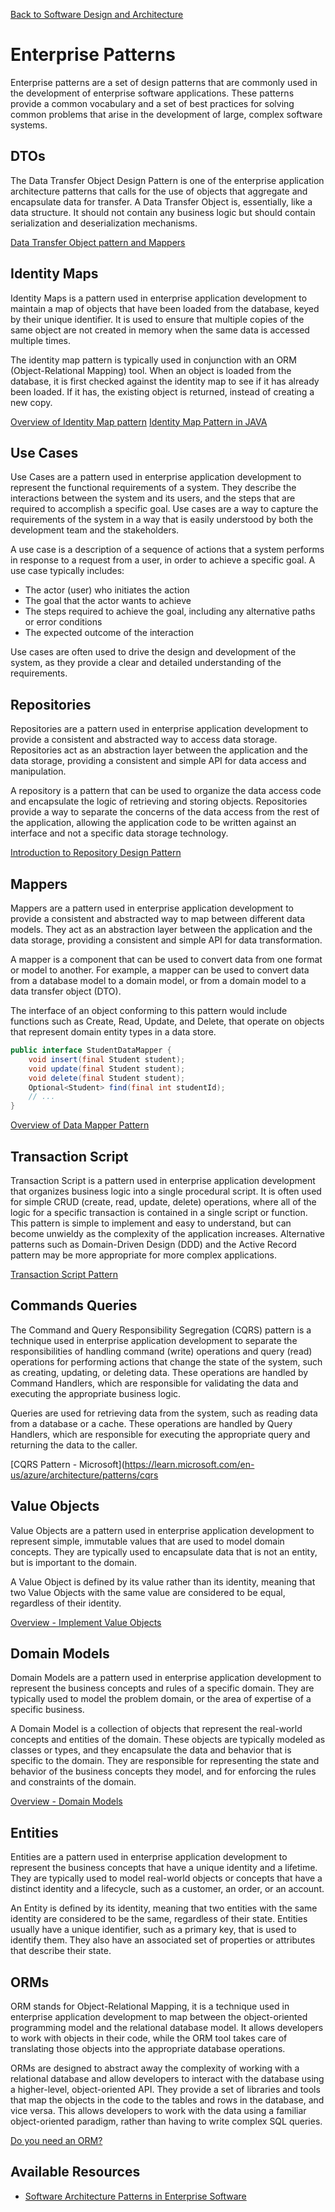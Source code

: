 [Back to Software Design and Architecture](topics/software-design-and-architecture/software-design-and-architecture.md)
# Enterprise Patterns
Enterprise patterns are a set of design patterns that are commonly used in the development of enterprise software applications. These patterns provide a common vocabulary and a set of best practices for solving common problems that arise in the development of large, complex software systems.
## DTOs
The Data Transfer Object Design Pattern is one of the enterprise application architecture patterns that calls for the use of objects that aggregate and encapsulate data for transfer. A Data Transfer Object is, essentially, like a data structure. It should not contain any business logic but should contain serialization and deserialization mechanisms.

[Data Transfer Object pattern and Mappers](https://medium.com/@abdalrhmanalkraien/data-transfer-object-pattern-and-mapper-116508bc9df0)
## Identity Maps
Identity Maps is a pattern used in enterprise application development to maintain a map of objects that have been loaded from the database, keyed by their unique identifier. It is used to ensure that multiple copies of the same object are not created in memory when the same data is accessed multiple times.

The identity map pattern is typically used in conjunction with an ORM (Object-Relational Mapping) tool. When an object is loaded from the database, it is first checked against the identity map to see if it has already been loaded. If it has, the existing object is returned, instead of creating a new copy.

[Overview of Identity Map pattern](https://en.wikipedia.org/wiki/Identity_map_pattern)
[Identity Map Pattern in JAVA](https://java-design-patterns.com/patterns/identity-map/#programmatic-example-of-identity-map-pattern-in-java)
## Use Cases
Use Cases are a pattern used in enterprise application development to represent the functional requirements of a system. They describe the interactions between the system and its users, and the steps that are required to accomplish a specific goal. Use cases are a way to capture the requirements of the system in a way that is easily understood by both the development team and the stakeholders.

A use case is a description of a sequence of actions that a system performs in response to a request from a user, in order to achieve a specific goal. A use case typically includes:

- The actor (user) who initiates the action
- The goal that the actor wants to achieve
- The steps required to achieve the goal, including any alternative paths or error conditions
- The expected outcome of the interaction

Use cases are often used to drive the design and development of the system, as they provide a clear and detailed understanding of the requirements.
## Repositories
Repositories are a pattern used in enterprise application development to provide a consistent and abstracted way to access data storage. Repositories act as an abstraction layer between the application and the data storage, providing a consistent and simple API for data access and manipulation.

A repository is a pattern that can be used to organize the data access code and encapsulate the logic of retrieving and storing objects. Repositories provide a way to separate the concerns of the data access from the rest of the application, allowing the application code to be written against an interface and not a specific data storage technology.

[Introduction to Repository Design Pattern](https://cubettech.com/resources/blog/introduction-to-repository-design-pattern/)
## Mappers
Mappers are a pattern used in enterprise application development to provide a consistent and abstracted way to map between different data models. They act as an abstraction layer between the application and the data storage, providing a consistent and simple API for data transformation.

A mapper is a component that can be used to convert data from one format or model to another. For example, a mapper can be used to convert data from a database model to a domain model, or from a domain model to a data transfer object (DTO).

The interface of an object conforming to this pattern would include functions such as Create, Read, Update, and Delete, that operate on objects that represent domain entity types in a data store.

```JAVA
public interface StudentDataMapper {
    void insert(final Student student);
    void update(final Student student);
    void delete(final Student student);
    Optional<Student> find(final int studentId);
    // ...
}
```

[Overview of Data Mapper Pattern](https://en.wikipedia.org/wiki/Data_mapper_pattern)
## Transaction Script
Transaction Script is a pattern used in enterprise application development that organizes business logic into a single procedural script. It is often used for simple CRUD (create, read, update, delete) operations, where all of the logic for a specific transaction is contained in a single script or function. This pattern is simple to implement and easy to understand, but can become unwieldy as the complexity of the application increases. Alternative patterns such as Domain-Driven Design (DDD) and the Active Record pattern may be more appropriate for more complex applications.

[Transaction Script Pattern](https://gunnarpeipman.com/transaction-script-pattern/)
## Commands Queries
The Command and Query Responsibility Segregation (CQRS) pattern is a technique used in enterprise application development to separate the responsibilities of handling command (write) operations and query (read) operations for performing actions that change the state of the system, such as creating, updating, or deleting data. These operations are handled by Command Handlers, which are responsible for validating the data and executing the appropriate business logic.

Queries are used for retrieving data from the system, such as reading data from a database or a cache. These operations are handled by Query Handlers, which are responsible for executing the appropriate query and returning the data to the caller.

[CQRS Pattern - Microsoft](https://learn.microsoft.com/en-us/azure/architecture/patterns/cqrs
## Value Objects
Value Objects are a pattern used in enterprise application development to represent simple, immutable values that are used to model domain concepts. They are typically used to encapsulate data that is not an entity, but is important to the domain.

A Value Object is defined by its value rather than its identity, meaning that two Value Objects with the same value are considered to be equal, regardless of their identity.

[Overview - Implement Value Objects](https://learn.microsoft.com/en-us/dotnet/architecture/microservices/microservice-ddd-cqrs-patterns/implement-value-objects)
## Domain Models
Domain Models are a pattern used in enterprise application development to represent the business concepts and rules of a specific domain. They are typically used to model the problem domain, or the area of expertise of a specific business.

A Domain Model is a collection of objects that represent the real-world concepts and entities of the domain. These objects are typically modeled as classes or types, and they encapsulate the data and behavior that is specific to the domain. They are responsible for representing the state and behavior of the business concepts they model, and for enforcing the rules and constraints of the domain.

[Overview - Domain Models](https://sparxsystems.com/enterprise_architect_user_guide/14.0/model_domains/specialized_models.html)
## Entities
Entities are a pattern used in enterprise application development to represent the business concepts that have a unique identity and a lifetime. They are typically used to model real-world objects or concepts that have a distinct identity and a lifecycle, such as a customer, an order, or an account.

An Entity is defined by its identity, meaning that two entities with the same identity are considered to be the same, regardless of their state. Entities usually have a unique identifier, such as a primary key, that is used to identify them. They also have an associated set of properties or attributes that describe their state.
## ORMs
ORM stands for Object-Relational Mapping, it is a technique used in enterprise application development to map between the object-oriented programming model and the relational database model. It allows developers to work with objects in their code, while the ORM tool takes care of translating those objects into the appropriate database operations.

ORMs are designed to abstract away the complexity of working with a relational database and allow developers to interact with the database using a higher-level, object-oriented API. They provide a set of libraries and tools that map the objects in the code to the tables and rows in the database, and vice versa. This allows developers to work with the data using a familiar object-oriented paradigm, rather than having to write complex SQL queries.

[Do you need an ORM?](https://enterprisecraftsmanship.com/posts/do-you-need-an-orm/)
## Available Resources
- [Software Architecture Patterns in Enterprise Software](https://blog.devgenius.io/10-software-architecture-patterns-in-enterprise-software-development-fabacb5ed0c8)
